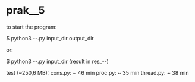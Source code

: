 # prak__5

to start the program:

$ python3 --.py input_dir output_dir

or:

$ python3 --.py input_dir
	(result in res_--)

test (~250,6 MB):
  cons.py: ~ 46 min
  proc.py: ~ 35 min
  thread.py: ~ 38 min
